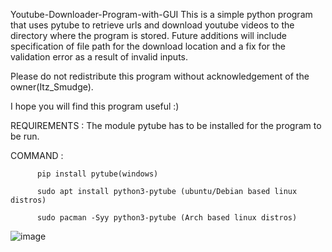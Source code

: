 Youtube-Downloader-Program-with-GUI
This is a simple python program that uses pytube to retrieve urls and download youtube videos to the directory where the program is stored.
Future additions will include specification of file path for the download location and a fix for the validation error as a result of invalid inputs.

Please do not redistribute this program without acknowledgement of the owner(Itz_Smudge).

I hope you will find this program useful :)

REQUIREMENTS : The module pytube has to be installed for the program to be run.

COMMAND : 

          pip install pytube(windows)

          sudo apt install python3-pytube (ubuntu/Debian based linux distros)
          
          sudo pacman -Syy python3-pytube (Arch based linux distros)
   
![image](https://user-images.githubusercontent.com/74146327/119103492-4db58080-ba2c-11eb-84c7-04f95e9cede5.png)
